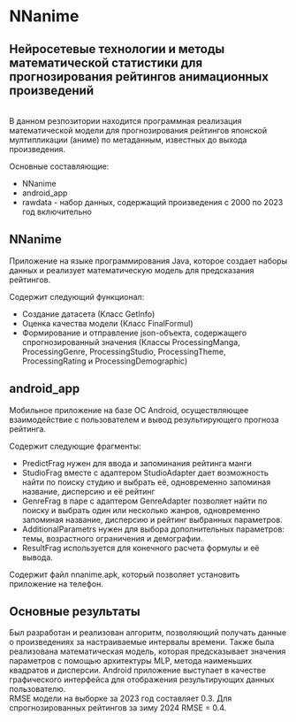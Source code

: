 # NNanime
## Нейросетевые технологии и методы математической статистики для прогнозирования рейтингов анимационных произведений
\
В данном резпозитории находится программная реализация математической модели для прогнозирования рейтингов японской мултипликации (аниме) по метаданным, известных до выхода произведения.

Основные составляющие:

- NNanime
- android_app
- rawdata - набор данных, содержащий произведения с 2000 по 2023 год включительно

## NNanime

Приложение на языке программирования Java, которое создает наборы данных и реализует математическую модель для предсказания рейтингов.

Содержит следующий функционал:
- Создание датасета (Класс GetInfo)
- Оценка качества модели (Класс FinalFormul)
- Формирование и отправление json-объекта, содержащего спрогнозированный значения (Классы ProcessingManga, ProcessingGenre, ProcessingStudio, ProcessingTheme, ProcessingRating и ProcessingDemographic)  

## android_app

Мобильное приложение на базе ОС Android, осуществляющее взаимодействие с пользователем и вывод результирующего прогноза рейтинга.

Содержит следующие фрагменты:
- PredictFrag нужен для ввода и запоминания рейтинга манги
- StudioFrag вместе с адаптером StudioAdapter дает возможность найти по поиску студию и выбрать её, одновременно запоминая название, дисперсию и её рейтинг
- GenreFrag в паре с адаптером GenreAdapter позволяет найти по поиску и выбрать один или несколько жанров, одновременно запоминая название, дисперсию и рейтинг выбранных параметров.
- AdditionalParametrs нужен для выбора дополнительных параметров: темы, возрастного ограничения и демографии. 
- ResultFrag используется для конечного расчета формулы и её вывода.

Содержит файл nnanime.apk, который позволяет установить приложение на телефон.

## Основные результаты

Был разработан и реализован алгоритм, позволяющий получать данные о произведениях за настраиваемые интервалы времени. Также была реализована математическая модель, которая предсказывает значения параметров с помощью архитектуры MLP, метода наименьших квадратов и дисперсии. Android приложение выступает в качестве графического интерфейса для отображения результирующих данных пользователю. 
\
RMSE модели на выборке за 2023 год составляет 0.3. Для спрогнозированных рейтингов за зиму 2024 RMSE = 0.4. 
